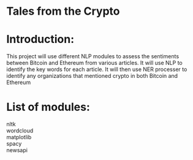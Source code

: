 # Tales from the Crypto
# Introduction: 
This project will use different NLP modules to assess the sentiments between Bitcoin and Ethereum from various articles.
It will use NLP to identify the key words for each article.  It will then use NER processer to identify any organizations that mentioned
crypto in both Bitcoin and Ethereum

# List of modules:
nltk <br />
wordcloud <br />
matplotlib <br />
spacy <br />
newsapi

